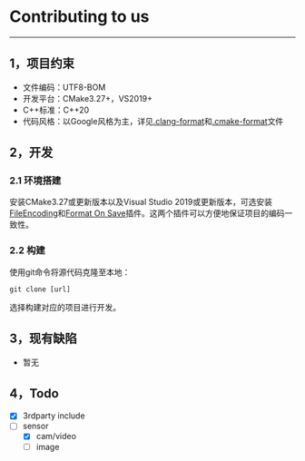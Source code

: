 # Contributing to us

---

## 1，项目约束

- 文件编码：UTF8-BOM
- 开发平台：CMake3.27+，VS2019+
- C++标准：C++20
- 代码风格：以Google风格为主，详见[.clang-format](./.clang-format)和[.cmake-format](.cmake-format)文件



## 2，开发

### 2.1 环境搭建

安装CMake3.27或更新版本以及Visual Studio 2019或更新版本，可选安装[FileEncoding](https://marketplace.visualstudio.com/items?itemName=genrwoody.FileEncoding)和[Format On Save](https://marketplace.visualstudio.com/items?itemName=WinstonFeng.FormatonSave)插件。这两个插件可以方便地保证项目的编码一致性。


### 2.2 构建

使用git命令将源代码克隆至本地：

```
git clone [url]
```

选择构建对应的项目进行开发。



## 3，现有缺陷

- 暂无


## 4，Todo
- [x] 3rdparty include
- [ ] sensor
  - [x] cam/video
  - [ ] image
